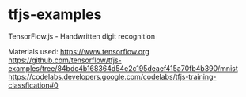 # tfjs-examples
TensorFlow.js - Handwritten digit recognition

Materials used:
 https://www.tensorflow.org
 https://github.com/tensorflow/tfjs-examples/tree/84bdc4b168364d54e2c195deaef415a70fb4b390/mnist
 https://codelabs.developers.google.com/codelabs/tfjs-training-classfication#0
